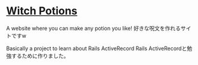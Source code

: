 # [Witch Potions](https://witch-potions-nami.herokuapp.com/)

A website where you can make any potion you like!
好きな呪文を作れるサイトですw

Basically a project to learn about Rails ActiveRecord
Rails ActiveRecordと勉強するために作りました。
